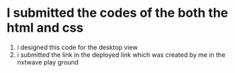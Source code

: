 # I submitted the codes of the both the html and css
1) i designed this code for the desktop view
2) i submitted the link in the deployed link which was created by me in the nxtwave play ground
